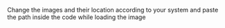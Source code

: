 Change the images and their location according to your system and paste the path inside the code while loading the image
